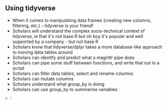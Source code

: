 ## Using tidyverse

* When it comes to manipulating data frames (creating new columns, filtering, etc.) - tidyverse is your friend!
* Scholars will understand the complex socio-technical context of tidyverse, ie that it's not base R but oh boy it's popular and well supported by a company - but not base R
* Scholars know that tidyverse/dplyr takes a more database-like approach to moving data tables around
* Scholars can identify and predict what a magrittr pipe does
* Scholars can pipe some stuff between functions, and write that out in a script
* Scholars can filter data tables, select and rename columns
* Scholars can mutate columns
* Scholars understand what group_by is doing
* Scholars can use group_by to summarise variables



```r
# ?
```

